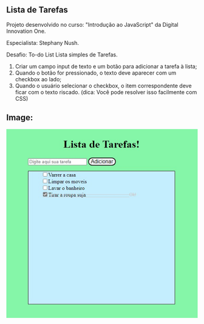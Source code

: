 ## Lista de Tarefas

Projeto desenvolvido no curso: "Introdução ao JavaScript" da Digital Innovation One. 

Especialista: Stephany Nush.



Desafio: To-do List
Lista simples de Tarefas.

1) Criar um campo input de texto e um botão para adicionar a tarefa à lista;
2) Quando o botão for pressionado, o texto deve aparecer com um checkbox ao lado;
3) Quando o usuário selecionar o checkbox, o item correspondente deve ficar com o texto riscado. (dica: Você pode resolver isso facilmente com CSS)



## Image: 



<img src=".\assets\img\listadetarefas.png"  />
